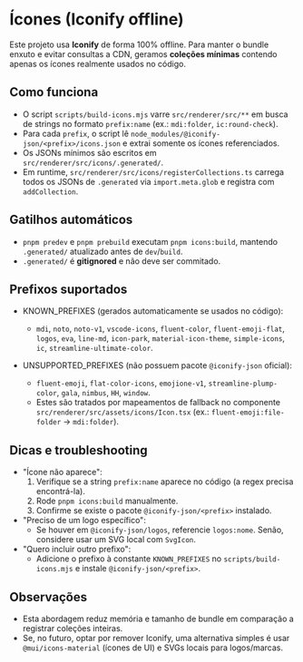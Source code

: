 # Ícones (Iconify offline)

Este projeto usa **Iconify** de forma 100% offline. Para manter o bundle enxuto e evitar consultas a CDN, geramos **coleções mínimas** contendo apenas os ícones realmente usados no código.

## Como funciona

- O script `scripts/build-icons.mjs` varre `src/renderer/src/**` em busca de strings no formato `prefix:name` (ex.: `mdi:folder`, `ic:round-check`).
- Para cada `prefix`, o script lê `node_modules/@iconify-json/<prefix>/icons.json` e extrai somente os ícones referenciados.
- Os JSONs mínimos são escritos em `src/renderer/src/icons/.generated/`.
- Em runtime, `src/renderer/src/icons/registerCollections.ts` carrega todos os JSONs de `.generated` via `import.meta.glob` e registra com `addCollection`.

## Gatilhos automáticos

- `pnpm predev` e `pnpm prebuild` executam `pnpm icons:build`, mantendo `.generated/` atualizado antes de `dev`/`build`.
- `.generated/` é **gitignored** e não deve ser commitado.

## Prefixos suportados

- KNOWN_PREFIXES (gerados automaticamente se usados no código):
  - `mdi`, `noto`, `noto-v1`, `vscode-icons`, `fluent-color`, `fluent-emoji-flat`, `logos`,
    `eva`, `line-md`, `icon-park`, `material-icon-theme`, `simple-icons`, `ic`,
    `streamline-ultimate-color`.

- UNSUPPORTED_PREFIXES (não possuem pacote `@iconify-json` oficial):
  - `fluent-emoji`, `flat-color-icons`, `emojione-v1`, `streamline-plump-color`, `gala`, `nimbus`, `HH`, `window`.
  - Estes são tratados por mapeamentos de fallback no componente `src/renderer/src/assets/icons/Icon.tsx` (ex.: `fluent-emoji:file-folder` → `mdi:folder`).

## Dicas e troubleshooting

- "Ícone não aparece":
  1. Verifique se a string `prefix:name` aparece no código (a regex precisa encontrá-la).
  2. Rode `pnpm icons:build` manualmente.
  3. Confirme se existe o pacote `@iconify-json/<prefix>` instalado.
- "Preciso de um logo específico":
  - Se houver em `@iconify-json/logos`, referencie `logos:nome`. Senão, considere usar um SVG local com `SvgIcon`.
- "Quero incluir outro prefixo":
  - Adicione o prefixo à constante `KNOWN_PREFIXES` no `scripts/build-icons.mjs` e instale `@iconify-json/<prefix>`.

## Observações

- Esta abordagem reduz memória e tamanho de bundle em comparação a registrar coleções inteiras.
- Se, no futuro, optar por remover Iconify, uma alternativa simples é usar `@mui/icons-material` (ícones de UI) e SVGs locais para logos/marcas.
